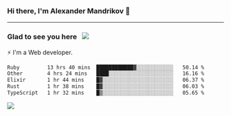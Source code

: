 ### Hi there, I'm Alexander Mandrikov 👋

- - -

### Glad to see you here &nbsp; ![](https://komarev.com/ghpvc/?username=nunsez&color=blue&label=visitors)

⚡ I'm a Web developer.

<!--✨ My GitHub <a href="https://nunsez.github.io/" target="_blank">resume link</a>-->

<!--
**nunsez/nunsez** is a ✨ _special_ ✨ repository because its `README.md` (this file) appears on your GitHub profile.

Here are some ideas to get you started:

- 🔭 I’m currently working on ...
- 🌱 I’m currently learning ...
- 👯 I’m looking to collaborate on ...
- 🤔 I’m looking for help with ...
- 💬 Ask me about ...
- 📫 How to reach me: ...
- 😄 Pronouns: ...
- ⚡ Fun fact: ...
-->


<!--START_SECTION:waka-->

```txt
Ruby         13 hrs 40 mins  ████████████▓░░░░░░░░░░░░   50.14 %
Other        4 hrs 24 mins   ████░░░░░░░░░░░░░░░░░░░░░   16.16 %
Elixir       1 hr 44 mins    █▓░░░░░░░░░░░░░░░░░░░░░░░   06.37 %
Rust         1 hr 38 mins    █▓░░░░░░░░░░░░░░░░░░░░░░░   06.03 %
TypeScript   1 hr 32 mins    █▒░░░░░░░░░░░░░░░░░░░░░░░   05.65 %
```

<!--END_SECTION:waka-->


<span>
<!-- <img height="160em" src="https://github-readme-stats-nunsez.vercel.app/api?username=nunsez&show_icons=true&count_private=true&hide_border=true&hide=issues" /> -->
<img src="https://github-readme-stats-nunsez.vercel.app/api/top-langs/?username=nunsez&layout=compact&hide_border=true" />
</span>


<!--
[![willianrod's wakatime stats](https://github-readme-stats.vercel.app/api/wakatime?username=nunsez&hide_border=true)](https://github.com/anuraghazra/github-readme-stats)
-->
